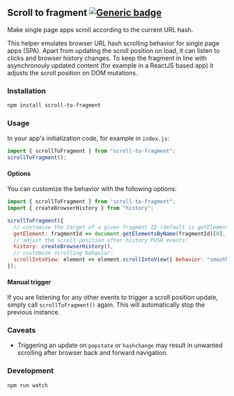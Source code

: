 ## Scroll to fragment [![Generic badge](https://travis-ci.org/dcsaszar/scroll-to-fragment.svg?branch=master)](https://travis-ci.org/dcsaszar/scroll-to-fragment)

Make single page apps scroll according to the current URL hash.


This helper emulates browser URL hash scrolling behavior for single page apps (SPA).
Apart from updating the scroll position on load, it can listen to clicks and browser history changes.
To keep the fragment in line with asynchronouly updated content (for example in a ReactJS based app) it adjusts the scroll position on DOM mutations.

### Installation

```sh
npm install scroll-to-fragment
```

### Usage

In your app's initialization code, for example in `index.js`:

```js
import { scrollToFragment } from "scroll-to-fragment";
scrollToFragment();
```

#### Options

You can customize the behavior with the following options:

```js
import { scrollToFragment } from "scroll-to-fragment";
import { createBrowserHistory } from "history";

scrollToFragment({
  // customize the target of a given fragment ID (default is getElementById):
  getElement: fragmentId => document.getElementsByName(fragmentId)[0],
  // adjust the scroll position after history PUSH events:
  history: createBrowserHistory(),
  // customize scrolling behavior:
  scrollIntoView: element => element.scrollIntoView({ behavior: "smooth" })
});
```

#### Manual trigger

If you are listening for any other events to trigger a scroll position update, simply call `scrollToFragment()` again. This will automatically stop the previous instance.

### Caveats

- Triggering an update on `popstate` or `hashchange` may result in unwanted scrolling after browser back and forward navigation.

### Development

```sh
npm run watch
```
